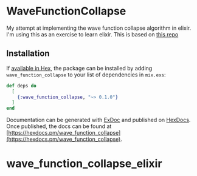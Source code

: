 # WaveFunctionCollapse

My attempt at implementing the wave function collapse algorithm in elixir. I'm using this as an exercise to learn elixir.
This is based on [this repo](https://github.com/robert/wavefunction-collapse)

## Installation

If [available in Hex](https://hex.pm/docs/publish), the package can be installed
by adding `wave_function_collapse` to your list of dependencies in `mix.exs`:

```elixir
def deps do
  [
    {:wave_function_collapse, "~> 0.1.0"}
  ]
end
```

Documentation can be generated with [ExDoc](https://github.com/elixir-lang/ex_doc)
and published on [HexDocs](https://hexdocs.pm). Once published, the docs can
be found at [https://hexdocs.pm/wave_function_collapse](https://hexdocs.pm/wave_function_collapse).

# wave_function_collapse_elixir
